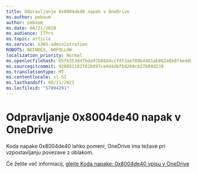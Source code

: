 ```yaml
---
title: Odpravljanje 0x8004de40 napak v OneDrive
ms.author: pebaum
author: pebaum
ms.date: 04/21/2020
ms.audience: ITPro
ms.topic: article
ms.service: o365-administration
ROBOTS: NOINDEX, NOFOLLOW
localization_priority: Normal
ms.openlocfilehash: 05fb353dd7bda97b88d4ccfdf2ae708b4401ab862a8e8f4e4d0246b75011cad0
ms.sourcegitcommit: 920051182781bd97ce4d4d6fbd268cb37b84d239
ms.translationtype: MT
ms.contentlocale: sl-SI
ms.lasthandoff: 08/11/2021
ms.locfileid: "57894291"
---
```

# <a name="fix-0x8004de40-error-in-onedrive"></a>Odpravljanje 0x8004de40 napak v OneDrive

Koda napake 0x8004de40 lahko pomeni, OneDrive ima težave pri vzpostavljanju povezave z oblakom. 

Če želite več informacij, [glejte Koda napake: 0x8004de40 vpisu v OneDrive](https://docs.microsoft.com/sharepoint/troubleshoot/administration/error-0x8004de40-in-onedrive)
